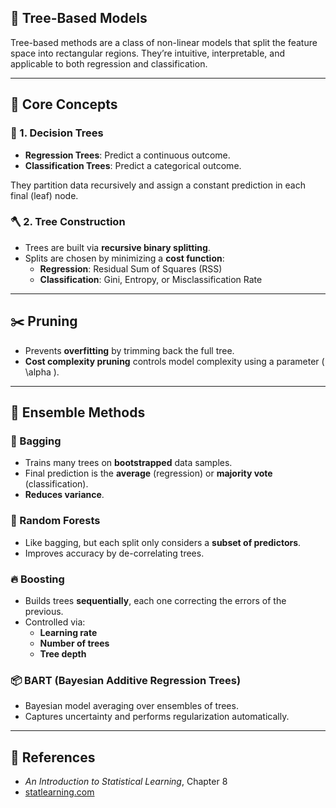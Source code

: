 
## 🌲 Tree-Based Models

Tree-based methods are a class of non-linear models that split the feature space into rectangular regions. They’re intuitive, interpretable, and applicable to both regression and classification.

---

## 🧠 Core Concepts

### 🌿 1. Decision Trees

- **Regression Trees**: Predict a continuous outcome.
- **Classification Trees**: Predict a categorical outcome.

They partition data recursively and assign a constant prediction in each final (leaf) node.

### 🪓 2. Tree Construction

- Trees are built via **recursive binary splitting**.
- Splits are chosen by minimizing a **cost function**:
  - **Regression**: Residual Sum of Squares (RSS)
  - **Classification**: Gini, Entropy, or Misclassification Rate

---

## ✂️ Pruning

- Prevents **overfitting** by trimming back the full tree.
- **Cost complexity pruning** controls model complexity using a parameter \( \alpha \).

---

## 🧪 Ensemble Methods

### 🌳 Bagging

- Trains many trees on **bootstrapped** data samples.
- Final prediction is the **average** (regression) or **majority vote** (classification).
- **Reduces variance**.

### 🌲 Random Forests

- Like bagging, but each split only considers a **subset of predictors**.
- Improves accuracy by de-correlating trees.

### 🔥 Boosting

- Builds trees **sequentially**, each one correcting the errors of the previous.
- Controlled via:
  - **Learning rate**
  - **Number of trees**
  - **Tree depth**

### 📦 BART (Bayesian Additive Regression Trees)

- Bayesian model averaging over ensembles of trees.
- Captures uncertainty and performs regularization automatically.

---

## 📘 References

- *An Introduction to Statistical Learning*, Chapter 8
- [statlearning.com](https://www.statlearning.com)
